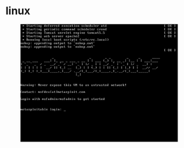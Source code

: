 # linux

<figure><img src="../../../.gitbook/assets/metasploitable-linux-2.0.0_README-1.png" alt=""><figcaption></figcaption></figure>
